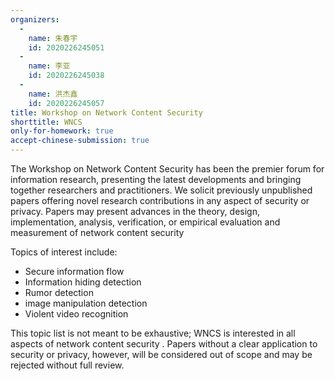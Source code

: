 ```yaml
---
organizers:
  -
    name: 朱春宇
    id: 2020226245051
  -
    name: 李亚
    id: 2020226245038
  - 
    name: 洪杰鑫
    id: 2020226245057
title: Workshop on Network Content Security
shorttitle: WNCS
only-for-homework: true
accept-chinese-submission: true
---
```


The Workshop on Network Content Security has been the premier forum for information research, presenting the latest developments and bringing together researchers and practitioners. We solicit previously unpublished papers offering novel research contributions in any aspect of security or privacy. Papers may present advances in the theory, design, implementation, analysis, verification, or empirical evaluation and measurement of  network content security

Topics of interest include:

* Secure information flow
* Information hiding detection
* Rumor detection
* image manipulation detection
* Violent video recognition

This topic list is not meant to be exhaustive; WNCS is interested in all aspects of network content security . Papers without a clear application to security or privacy, however, will be considered out of scope and may be rejected without full review.